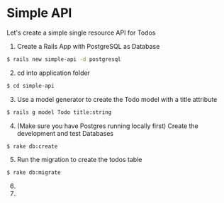 # Simple API

Let's create a simple single resource API for Todos


1. Create a Rails App with PostgreSQL as Database

```bash
$ rails new simple-api -d postgresql
```
2. cd into application folder

```bash
$ cd simple-api
```

3. Use a model generator to create the Todo model with a title attribute

```bash
$ rails g model Todo title:string
```

4. (Make sure you have Postgres running locally first) Create the development and test Databases

```bash
$ rake db:create
```

5. Run the migration to create the todos table

```bash
$ rake db:migrate
```

6.

7.
